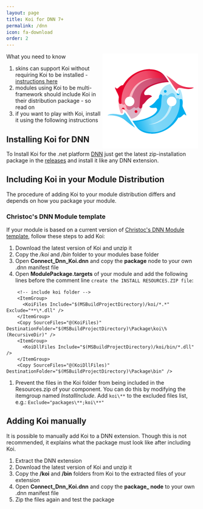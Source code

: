 ```yaml
---
layout: page
title: Koi for DNN 7+
permalink: /dnn
icon: fa-download
order: 2
---
```


<img src="assets/logos/koi-yinyang-250.png" style="float: right">

What you need to know

1. skins can support Koi without requiring Koi to be installed - [instructions here](dnn-themes)
1. modules using Koi to be multi-framework should include Koi in their distribution package - so read on
1. if you want to play with Koi, install it using the following instructions

## Installing Koi for DNN

To Install Koi for the .net platform [DNN](http://www.dnnsoftware.com/) just get the latest zip-installation package in the [releases](https://connect-koi.net//releases) and install it like any DNN extension.

## Including Koi in your Module Distribution
The procedure of adding Koi to your module distribution differs and depends on how you package your module.

### Christoc's DNN Module template
If your module is based on a current version of [Christoc's DNN Module template](https://github.com/ChrisHammond/DNNTemplates), follow these steps to add Koi:
1. Download the latest version of Koi and unzip it
1. Copy the _/koi_ and _/bin_ folder to your modules base folder
1. Open **Connect_Dnn_Koi.dnn** and copy the **package** node to your own .dnn manifest file
1. Open **ModulePackage.targets** of your module and add the following lines before the comment line `create the INSTALL RESOURCES.ZIP file`:
~~~~
	<!-- include koi folder -->
    <ItemGroup>
      <KoiFiles Include="$(MSBuildProjectDirectory)/koi/*.*" Exclude="**\*.dll" />
    </ItemGroup>
    <Copy SourceFiles="@(KoiFiles)" DestinationFolder="$(MSBuildProjectDirectory)\Package\koi\%(RecursiveDir)" />
    <ItemGroup>
      <KoiDllFiles Include="$(MSBuildProjectDirectory)/koi/bin/*.dll" />
    </ItemGroup>
    <Copy SourceFiles="@(KoiDllFiles)" DestinationFolder="$(MSBuildProjectDirectory)\Package\bin" />
~~~~
1. Prevent the files in the Koi folder from being included in the Resources.zip of your component. You can do this by modifying the itemgroup named _InstallInclude_. Add `koi\**` to the excluded files list, e.g.: `Exclude="packages\**;koi\**"`

## Adding Koi manually
It is possible to manually add Koi to a DNN extension. Though this is not recommended, it explains what the package must look like after including Koi.
1. Extract the DNN extension
1. Download the latest version of Koi and unzip it
1. Copy the **/koi** and **/bin** folders from Koi to the extracted files of your extension
1. Open **Connect_Dnn_Koi.dnn** and copy the **package_ node** to your own .dnn manifest file
1. Zip the files again and test the package